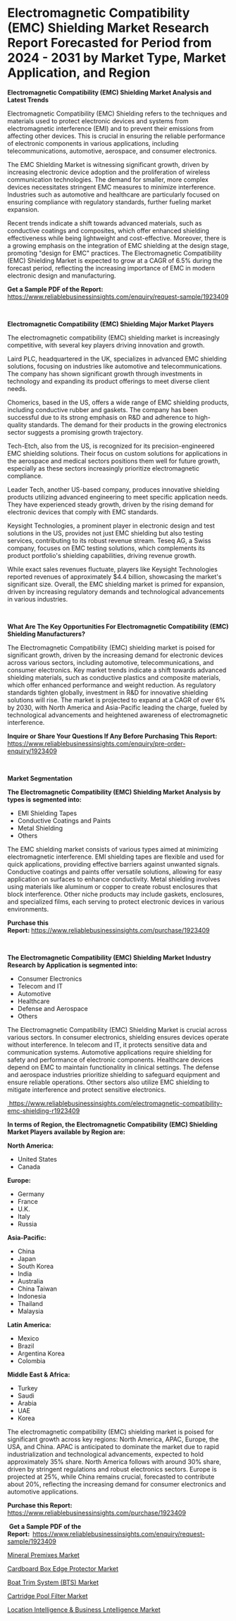 <p><h1>Electromagnetic Compatibility (EMC) Shielding Market Research Report Forecasted for Period from 2024 -  2031 by Market Type, Market Application, and Region</h1></p><p><strong>Electromagnetic Compatibility (EMC) Shielding Market Analysis and Latest Trends</strong></p>
<p><p>Electromagnetic Compatibility (EMC) Shielding refers to the techniques and materials used to protect electronic devices and systems from electromagnetic interference (EMI) and to prevent their emissions from affecting other devices. This is crucial in ensuring the reliable performance of electronic components in various applications, including telecommunications, automotive, aerospace, and consumer electronics. </p><p>The EMC Shielding Market is witnessing significant growth, driven by increasing electronic device adoption and the proliferation of wireless communication technologies. The demand for smaller, more complex devices necessitates stringent EMC measures to minimize interference. Industries such as automotive and healthcare are particularly focused on ensuring compliance with regulatory standards, further fueling market expansion. </p><p>Recent trends indicate a shift towards advanced materials, such as conductive coatings and composites, which offer enhanced shielding effectiveness while being lightweight and cost-effective. Moreover, there is a growing emphasis on the integration of EMC shielding at the design stage, promoting "design for EMC" practices. The Electromagnetic Compatibility (EMC) Shielding Market is expected to grow at a CAGR of 6.5% during the forecast period, reflecting the increasing importance of EMC in modern electronic design and manufacturing.</p></p>
<p><strong>Get a Sample PDF of the Report:&nbsp;</strong> <a href="https://www.reliablebusinessinsights.com/enquiry/request-sample/1923409?utm_campaign=904&utm_medium=2&utm_source=Github&utm_content=ia&utm_term=24102024&utm_id=electromagnetic-compatibility-emc-shielding">https://www.reliablebusinessinsights.com/enquiry/request-sample/1923409</a></p>
<p>&nbsp;</p>
<p><strong>Electromagnetic Compatibility (EMC) Shielding Major Market Players</strong></p>
<p><p>The electromagnetic compatibility (EMC) shielding market is increasingly competitive, with several key players driving innovation and growth. </p><p>Laird PLC, headquartered in the UK, specializes in advanced EMC shielding solutions, focusing on industries like automotive and telecommunications. The company has shown significant growth through investments in technology and expanding its product offerings to meet diverse client needs. </p><p>Chomerics, based in the US, offers a wide range of EMC shielding products, including conductive rubber and gaskets. The company has been successful due to its strong emphasis on R&D and adherence to high-quality standards. The demand for their products in the growing electronics sector suggests a promising growth trajectory.</p><p>Tech-Etch, also from the US, is recognized for its precision-engineered EMC shielding solutions. Their focus on custom solutions for applications in the aerospace and medical sectors positions them well for future growth, especially as these sectors increasingly prioritize electromagnetic compliance.</p><p>Leader Tech, another US-based company, produces innovative shielding products utilizing advanced engineering to meet specific application needs. They have experienced steady growth, driven by the rising demand for electronic devices that comply with EMC standards.</p><p>Keysight Technologies, a prominent player in electronic design and test solutions in the US, provides not just EMC shielding but also testing services, contributing to its robust revenue stream. Teseq AG, a Swiss company, focuses on EMC testing solutions, which complements its product portfolio's shielding capabilities, driving revenue growth.</p><p>While exact sales revenues fluctuate, players like Keysight Technologies reported revenues of approximately $4.4 billion, showcasing the market's significant size. Overall, the EMC shielding market is primed for expansion, driven by increasing regulatory demands and technological advancements in various industries.</p></p>
<p>&nbsp;</p>
<p><strong>What Are The Key Opportunities For Electromagnetic Compatibility (EMC) Shielding Manufacturers?</strong></p>
<p><p>The Electromagnetic Compatibility (EMC) shielding market is poised for significant growth, driven by the increasing demand for electronic devices across various sectors, including automotive, telecommunications, and consumer electronics. Key market trends indicate a shift towards advanced shielding materials, such as conductive plastics and composite materials, which offer enhanced performance and weight reduction. As regulatory standards tighten globally, investment in R&D for innovative shielding solutions will rise. The market is projected to expand at a CAGR of over 6% by 2030, with North America and Asia-Pacific leading the charge, fueled by technological advancements and heightened awareness of electromagnetic interference.</p></p>
<p><strong>Inquire or Share Your Questions If Any Before Purchasing This Report:</strong> <a href="https://www.reliablebusinessinsights.com/enquiry/pre-order-enquiry/1923409?utm_campaign=904&utm_medium=2&utm_source=Github&utm_content=ia&utm_term=24102024&utm_id=electromagnetic-compatibility-emc-shielding">https://www.reliablebusinessinsights.com/enquiry/pre-order-enquiry/1923409</a></p>
<p>&nbsp;</p>
<p><strong>Market Segmentation</strong></p>
<p><strong>The Electromagnetic Compatibility (EMC) Shielding Market Analysis by types is segmented into:</strong></p>
<p><ul><li>EMI Shielding Tapes</li><li>Conductive Coatings and Paints</li><li>Metal Shielding</li><li>Others</li></ul></p>
<p><p>The EMC shielding market consists of various types aimed at minimizing electromagnetic interference. EMI shielding tapes are flexible and used for quick applications, providing effective barriers against unwanted signals. Conductive coatings and paints offer versatile solutions, allowing for easy application on surfaces to enhance conductivity. Metal shielding involves using materials like aluminum or copper to create robust enclosures that block interference. Other niche products may include gaskets, enclosures, and specialized films, each serving to protect electronic devices in various environments.</p></p>
<p><strong>Purchase this Report:&nbsp;</strong><a href="https://www.reliablebusinessinsights.com/purchase/1923409?utm_campaign=904&utm_medium=2&utm_source=Github&utm_content=ia&utm_term=24102024&utm_id=electromagnetic-compatibility-emc-shielding">https://www.reliablebusinessinsights.com/purchase/1923409</a></p>
<p>&nbsp;</p>
<p><strong>The Electromagnetic Compatibility (EMC) Shielding Market Industry Research by Application is segmented into:</strong></p>
<p><ul><li>Consumer Electronics</li><li>Telecom and IT</li><li>Automotive</li><li>Healthcare</li><li>Defense and Aerospace</li><li>Others</li></ul></p>
<p><p>The Electromagnetic Compatibility (EMC) Shielding Market is crucial across various sectors. In consumer electronics, shielding ensures devices operate without interference. In telecom and IT, it protects sensitive data and communication systems. Automotive applications require shielding for safety and performance of electronic components. Healthcare devices depend on EMC to maintain functionality in clinical settings. The defense and aerospace industries prioritize shielding to safeguard equipment and ensure reliable operations. Other sectors also utilize EMC shielding to mitigate interference and protect sensitive electronics.</p></p>
<p><a href="https://www.reliablebusinessinsights.com/electromagnetic-compatibility-emc-shielding-r1923409?utm_campaign=904&utm_medium=2&utm_source=Github&utm_content=ia&utm_term=24102024&utm_id=electromagnetic-compatibility-emc-shielding">&nbsp;https://www.reliablebusinessinsights.com/electromagnetic-compatibility-emc-shielding-r1923409</a></p>
<p><strong>In terms of Region, the Electromagnetic Compatibility (EMC) Shielding Market Players available by Region are:</strong></p>
<p>
    <p> <strong> North America: </strong>
        <ul>
            <li>United States</li>
            <li>Canada</li>
        </ul>
        </p> 
    <p> <strong> Europe: </strong>
        <ul>
            <li>Germany</li>
            <li>France</li>
            <li>U.K.</li>
            <li>Italy</li>
            <li>Russia</li>
        </ul>
        </p> 
    <p> <strong> Asia-Pacific: </strong>
        <ul>
            <li>China</li>
            <li>Japan</li>
            <li>South Korea</li>
            <li>India</li>
            <li>Australia</li>
            <li>China Taiwan</li>
            <li>Indonesia</li>
            <li>Thailand</li>
            <li>Malaysia</li>
        </ul>
        </p> 
    <p> <strong> Latin America: </strong>
        <ul>
            <li>Mexico</li>
            <li>Brazil</li>
            <li>Argentina Korea</li>
            <li>Colombia</li>
        </ul>
        </p> 
    <p> <strong> Middle East & Africa: </strong>
        <ul>
            <li>Turkey</li>
            <li>Saudi</li>
            <li>Arabia</li>
            <li>UAE</li>
            <li>Korea</li>
        </ul>
    </p>
    </p>
<p><p>The electromagnetic compatibility (EMC) shielding market is poised for significant growth across key regions: North America, APAC, Europe, the USA, and China. APAC is anticipated to dominate the market due to rapid industrialization and technological advancements, expected to hold approximately 35% share. North America follows with around 30% share, driven by stringent regulations and robust electronics sectors. Europe is projected at 25%, while China remains crucial, forecasted to contribute about 20%, reflecting the increasing demand for consumer electronics and automotive applications.</p></p>
<p><strong>Purchase this Report: </strong><a href="https://www.reliablebusinessinsights.com/purchase/1923409?utm_campaign=904&utm_medium=2&utm_source=Github&utm_content=ia&utm_term=24102024&utm_id=electromagnetic-compatibility-emc-shielding">https://www.reliablebusinessinsights.com/purchase/1923409</a></p>
<p>&nbsp;<strong>Get a Sample PDF of the Report:&nbsp;&nbsp;</strong><a href="https://www.reliablebusinessinsights.com/enquiry/request-sample/1923409?utm_campaign=904&utm_medium=2&utm_source=Github&utm_content=ia&utm_term=24102024&utm_id=electromagnetic-compatibility-emc-shielding">https://www.reliablebusinessinsights.com/enquiry/request-sample/1923409</a></p>
<p><strong></strong></p>
<p><p><a href="https://www.linkedin.com/pulse/future-ready-strategic-insights-global-mineral-premixes-market-hqoqf?utm_campaign=904&utm_medium=2&utm_source=Github&utm_content=ia&utm_term=24102024&utm_id=electromagnetic-compatibility-emc-shielding">Mineral Premixes Market</a></p><p><a href="https://issuu.com/reportprime-2/docs/cardboard-box-edge-protector-market_69ee9d070a0fe0?utm_campaign=904&utm_medium=2&utm_source=Github&utm_content=ia&utm_term=24102024&utm_id=electromagnetic-compatibility-emc-shielding">Cardboard Box Edge Protector Market</a></p><p><a href="https://github.com/kathlinesadup/Market-Research-Report-List-1/blob/main/boat-trim-system-bts-market.md?utm_campaign=904&utm_medium=2&utm_source=Github&utm_content=ia&utm_term=24102024&utm_id=electromagnetic-compatibility-emc-shielding">Boat Trim System (BTS) Market</a></p><p><a href="https://issuu.com/reportprime-2/docs/cartridge-pool-filter-market-size-2_357d653e32f231?utm_campaign=904&utm_medium=2&utm_source=Github&utm_content=ia&utm_term=24102024&utm_id=electromagnetic-compatibility-emc-shielding">Cartridge Pool Filter Market</a></p><p><a href="https://github.com/cydskenna/Market-Research-Report-List-1/blob/main/location-intelligence-business-lntelligence-market.md?utm_campaign=904&utm_medium=2&utm_source=Github&utm_content=ia&utm_term=24102024&utm_id=electromagnetic-compatibility-emc-shielding">Location Intelligence & Business Lntelligence Market</a></p></p>